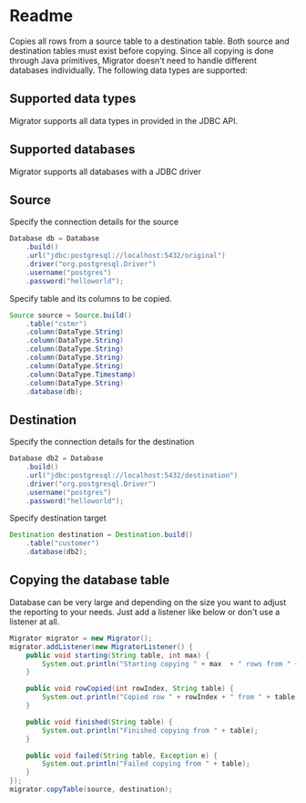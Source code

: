 # Readme

Copies all rows from a source table to a destination table. Both source and 
destination tables must exist before copying. Since all copying is done through Java
primitives, Migrator doesn't need to handle different databases individually. The
following data types are supported:

## Supported data types

Migrator supports all data types in provided in the JDBC API.

## Supported databases

Migrator supports all databases with a JDBC driver

## Source
Specify the connection details for the source
```java
Database db = Database
    .build()
    .url("jdbc:postgresql://localhost:5432/original")
    .driver("org.postgresql.Driver")
    .username("postgres")
    .password("helloworld");
````

Specify table and its columns to be copied.
```java
Source source = Source.build()
    .table("cstmr")
    .column(DataType.String)
    .column(DataType.String)
    .column(DataType.String)
    .column(DataType.String)
    .column(DataType.String)
    .column(DataType.Timestamp)
    .column(DataType.String)
    .database(db);
````

## Destination

Specify the connection details for the destination
```java
Database db2 = Database
    .build()
    .url("jdbc:postgresql://localhost:5432/destination")
    .driver("org.postgresql.Driver")
    .username("postgres")
    .password("helloworld");
````

Specify destination target
```java
Destination destination = Destination.build()
    .table("customer")
    .database(db2);
````

## Copying the database table

Database can be very large and depending on the size you want to adjust
the reporting to your needs. Just add a listener like below or don't use
a listener at all.

```java
Migrator migrator = new Migrator();
migrator.addListener(new MigratorListener() {
    public void starting(String table, int max) {
        System.out.println("Starting copying " + max  + " rows from " + table);
    }

    public void rowCopied(int rowIndex, String table) {
        System.out.println("Copied row " + rowIndex + " from " + table);
    }

    public void finished(String table) {
        System.out.println("Finished copying from " + table);
    }

    public void failed(String table, Exception e) {
        System.out.println("Failed copying from " + table);
    }
});
migrator.copyTable(source, destination);
````